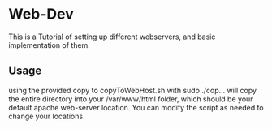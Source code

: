 # Web-Dev
This is a Tutorial of setting up different webservers, and basic implementation of them.
## Usage
using the provided copy to copyToWebHost.sh with sudo ./cop... will copy the entire directory into your /var/www/html folder, which should be your default apache web-server location. You can modify the script as needed to change your locations.
